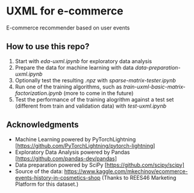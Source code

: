 # UXML for e-commerce
E-commerce recommender based on user events

## How to use this repo?
1. Start with *eda-uxml.ipynb* for exploratory data analysis
2. Prepare the data for machine learning with data *data-preparation-uxml.ipynb*
3. Optionally test the resulting *.npz* with *sparse-matrix-tester.ipynb*
4. Run one of the training algorithms, such as *train-uxml-basic-matrix-factorization.ipynb* (more to come in the future)
5. Test the performance of the training alogrithm against a test set (different from train and validation data) with *test-uxml.ipynb*

## Acknowledgments
* Machine Learning powered by PyTorchLightning [https://github.com/PyTorchLightning/pytorch-lightning]
* Exploratory Data Analysis powered by Pandas [https://github.com/pandas-dev/pandas]
* Data preparation powered by SciPy [https://github.com/scipy/scipy]
* Source of the data: https://www.kaggle.com/mkechinov/ecommerce-events-history-in-cosmetics-shop (Thanks to REES46 Marketing Platform for this dataset.)
